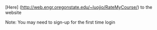 [Here] (http://web.engr.oregonstate.edu/~luojio/RateMyCourse/) to the website

Note: You may need to sign-up for the first time login
